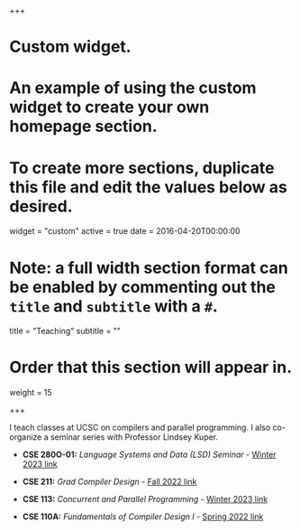 +++
# Custom widget.
# An example of using the custom widget to create your own homepage section.
# To create more sections, duplicate this file and edit the values below as desired.
widget = "custom"
active = true
date = 2016-04-20T00:00:00

# Note: a full width section format can be enabled by commenting out the `title` and `subtitle` with a `#`.
title = "Teaching"
subtitle = ""

# Order that this section will appear in.
weight = 15

+++

I teach classes at UCSC on compilers and parallel programming. I also co-organize a seminar series with Professor Lindsey Kuper.

- **CSE 280O-01:** _Language Systems and Data (LSD) Seminar_ - [Winter 2023 link](https://lsd-ucsc.github.io/lsd-seminar/2023wi/)

- **CSE 211:** _Grad Compiler Design_ - [Fall 2022 link](https://sorensenucsc.github.io/CSE211-fa2022/index.html)

- **CSE 113:** _Concurrent and Parallel Programming_ - [Winter 2023 link](https://sorensenucsc.github.io/CSE113-wi2023/index.html)

- **CSE 110A:** _Fundamentals of Compiler Design I_ - [Spring 2022 link](https://sorensenucsc.github.io/CSE110A-sp2022/index.html)


